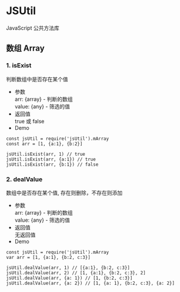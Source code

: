 # JSUtil

JavaScript 公共方法库

## 数组 Array

### 1. isExist

判断数组中是否存在某个值

- 参数  
  arr: {array} - 判断的数组  
  value: {any} - 筛选的值
- 返回值  
  true 或 false
- Demo

```
const jsUtil = require('jsUtil').mArray
const arr = [1, {a:1}, {b:2}]

jsUtil.isExist(arr, 1) // true
jsUtil.isExist(arr, {a:1}) // true
jsUtil.isExist(arr, {b:1}) // false
```

### 2. dealValue

数组中是否存在某个值, 存在则删除，不存在则添加

- 参数  
  arr: {array} - 判断的数组  
  value: {any} - 筛选的值
- 返回值  
  无返回值
- Demo
```
const jsUtil = require('jsUtil').mArray
var arr = [1, {a:1}, {b:2, c:3}]

jsUtil.dealValue(arr, 1) // [{a:1}, {b:2, c:3}]
jsUtil.dealValue(arr, 2) // [1, {a:1}, {b:2, c:3}, 2]
jsUtil.dealValue(arr, {a: 1}) // [1, {b:2, c:3}]
jsUtil.dealValue(arr, {a: 2}) // [1, {a: 1}, {b:2, c:3}, {a: 2}]
```